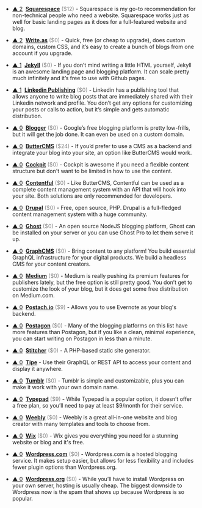 - <a href="#vote-form" class="vote-link" rel="modal:open" id="Squarespace">&#x25B2; <span class="count">2</span></a> &nbsp;**[Squarespace](https://www.squarespace.com/)** <span style="color: grey;">($12)</span> - Squarespace is my go-to recommendation for non-technical people who need a website. Squarespace works just as well for basic landing pages as it does for a full-featured website and blog.

- <a href="#vote-form" class="vote-link" rel="modal:open" id="Write.as">&#x25B2; <span class="count">2</span></a> &nbsp;**[Write.as](https://write.as/)** <span style="color: grey;">($0)</span> - Quick, free (or cheap to upgrade), does custom domains, custom CSS, and it’s easy to create a bunch of blogs from one account if you upgrade.

- <a href="#vote-form" class="vote-link" rel="modal:open" id="Jekyll">&#x25B2; <span class="count">1</span></a> &nbsp;**[Jekyll](https://jekyllrb.com/)** <span style="color: grey;">($0)</span> - If you don’t mind writing a little HTML yourself, Jekyll is an awesome landing page and blogging platform. It can scale pretty much infinitely and it’s free to use with Github pages.

- <a href="#vote-form" class="vote-link" rel="modal:open" id="Linkedin_Publishing">&#x25B2; <span class="count">1</span></a> &nbsp;**[Linkedin Publishing](https://www.linkedin.com/post/new)** <span style="color: grey;">($0)</span> - Linkedin has a publishing tool that allows anyone to write blog posts that are immediately shared with their Linkedin network and profile. You don’t get any options for customizing your posts or calls to action, but it’s simple and gets automatic distribution.

- <a href="#vote-form" class="vote-link" rel="modal:open" id="Blogger">&#x25B2; <span class="count">0</span></a> &nbsp;**[Blogger](https://www.blogger.com/)** <span style="color: grey;">($0)</span> - Google’s free blogging platform is pretty low-frills, but it will get the job done. It can even be used on a custom domain.

- <a href="#vote-form" class="vote-link" rel="modal:open" id="ButterCMS">&#x25B2; <span class="count">0</span></a> &nbsp;**[ButterCMS](https://buttercms.com/)** <span style="color: grey;">($24)</span> - If you’d prefer to use a CMS as a backend and integrate your blog into your site, an option like ButterCMS would work.

- <a href="#vote-form" class="vote-link" rel="modal:open" id="Cockpit">&#x25B2; <span class="count">0</span></a> &nbsp;**[Cockpit](https://getcockpit.com/)** <span style="color: grey;">($0)</span> - Cockpit is awesome if you need a flexible content structure but don't want to be limited in how to use the content.

- <a href="#vote-form" class="vote-link" rel="modal:open" id="Contentful">&#x25B2; <span class="count">0</span></a> &nbsp;**[Contentful](https://www.contentful.com/)** <span style="color: grey;">($0)</span> - Like ButterCMS, Contentful can be used as a complete content management system with an API that will hook into your site. Both solutions are only recommended for developers.

- <a href="#vote-form" class="vote-link" rel="modal:open" id="Drupal">&#x25B2; <span class="count">0</span></a> &nbsp;**[Drupal](https://www.drupal.org/)** <span style="color: grey;">($0)</span> - Free, open source, PHP. Drupal is a full-fledged content management system with a huge community.

- <a href="#vote-form" class="vote-link" rel="modal:open" id="Ghost">&#x25B2; <span class="count">0</span></a> &nbsp;**[Ghost](https://ghost.org/)** <span style="color: grey;">($0)</span> - An open source NodeJS blogging platform, Ghost can be installed on your server or you can use Ghost Pro to let them serve it up.

- <a href="#vote-form" class="vote-link" rel="modal:open" id="GraphCMS">&#x25B2; <span class="count">0</span></a> &nbsp;**[GraphCMS](https://graphcms.com/)** <span style="color: grey;">($0)</span> - Bring content to any platform! You build essential GraphQL infrastructure for your digital products. We build a headless CMS for your content creators.

- <a href="#vote-form" class="vote-link" rel="modal:open" id="Medium">&#x25B2; <span class="count">0</span></a> &nbsp;**[Medium](https://medium.com/new-story)** <span style="color: grey;">($0)</span> - Medium is really pushing its premium features for publishers lately, but the free option is still pretty good. You don’t get to customize the look of your blog, but it does get some free distribution on Medium.com.

- <a href="#vote-form" class="vote-link" rel="modal:open" id="Postach.io">&#x25B2; <span class="count">0</span></a> &nbsp;**[Postach.io](https://postach.io/site)** <span style="color: grey;">($9)</span> - Allows you to use Evernote as your blog's backend.

- <a href="#vote-form" class="vote-link" rel="modal:open" id="Postagon">&#x25B2; <span class="count">0</span></a> &nbsp;**[Postagon](http://www.postagon.com/)** <span style="color: grey;">($0)</span> - Many of the blogging platforms on this list have more features than Postagon, but if you like a clean, minimal experience, you can start writing on Postagon in less than a minute.

- <a href="#vote-form" class="vote-link" rel="modal:open" id="Stitcher">&#x25B2; <span class="count">0</span></a> &nbsp;**[Stitcher](https://www.stitcher.io/)** <span style="color: grey;">($0)</span> - A PHP-based static site generator.

- <a href="#vote-form" class="vote-link" rel="modal:open" id="Tipe">&#x25B2; <span class="count">0</span></a> &nbsp;**[Tipe](https://tipe.io/)**  - Use their GraphQL or REST API to access your content and display it anywhere.

- <a href="#vote-form" class="vote-link" rel="modal:open" id="Tumblr">&#x25B2; <span class="count">0</span></a> &nbsp;**[Tumblr](https://www.tumblr.com/)** <span style="color: grey;">($0)</span> - Tumblr is simple and customizable, plus you can make it work with your own domain name.

- <a href="#vote-form" class="vote-link" rel="modal:open" id="Typepad">&#x25B2; <span class="count">0</span></a> &nbsp;**[Typepad](http://www.typepad.com/)** <span style="color: grey;">($9)</span> - While Typepad is a popular option, it doesn’t offer a free plan, so you’ll need to pay at least $9/month for their service.

- <a href="#vote-form" class="vote-link" rel="modal:open" id="Weebly">&#x25B2; <span class="count">0</span></a> &nbsp;**[Weebly](https://www.weebly.com/)** <span style="color: grey;">($0)</span> - Weebly is a great all-in-one website and blog creator with many templates and tools to choose from.

- <a href="#vote-form" class="vote-link" rel="modal:open" id="Wix">&#x25B2; <span class="count">0</span></a> &nbsp;**[Wix](https://www.wix.com/)** <span style="color: grey;">($0)</span> - Wix gives you everything you need for a stunning website or blog and it's free.

- <a href="#vote-form" class="vote-link" rel="modal:open" id="Wordpress.com">&#x25B2; <span class="count">0</span></a> &nbsp;**[Wordpress.com](https://wordpress.com/)** <span style="color: grey;">($0)</span> - Wordpress.com is a hosted blogging service. It makes setup easier, but allows for less flexibility and includes fewer plugin options than Wordpress.org.

- <a href="#vote-form" class="vote-link" rel="modal:open" id="Wordpress.org">&#x25B2; <span class="count">0</span></a> &nbsp;**[Wordpress.org](https://wordpress.org/)** <span style="color: grey;">($0)</span> - While you’ll have to install Wordpress on your own server, hosting is usually cheap. The biggest downside to Wordpress now is the spam that shows up because Wordpress is so popular.

